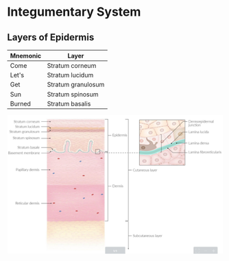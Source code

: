 # Integumentary System

## Layers of Epidermis

|Mnemonic|Layer|
|-|-|
|Come|Stratum corneum|
|Let's|Stratum lucidum|
|Get|Stratum granulosum|
|Sun|Stratum spinosum|
|Burned|Stratum basalis|

![](../Figures/Layers%20of%20Epidermis.jpg)
